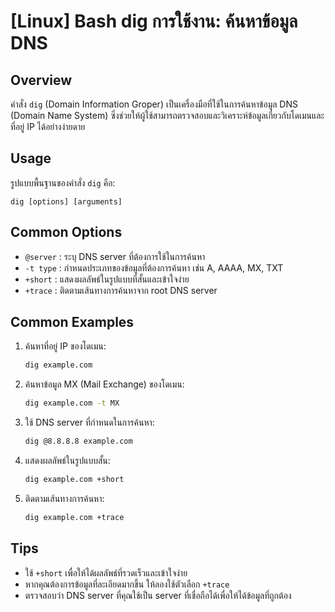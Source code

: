 # [Linux] Bash dig การใช้งาน: ค้นหาข้อมูล DNS

## Overview
คำสั่ง `dig` (Domain Information Groper) เป็นเครื่องมือที่ใช้ในการค้นหาข้อมูล DNS (Domain Name System) ซึ่งช่วยให้ผู้ใช้สามารถตรวจสอบและวิเคราะห์ข้อมูลเกี่ยวกับโดเมนและที่อยู่ IP ได้อย่างง่ายดาย

## Usage
รูปแบบพื้นฐานของคำสั่ง `dig` คือ:

```
dig [options] [arguments]
```

## Common Options
- `@server` : ระบุ DNS server ที่ต้องการใช้ในการค้นหา
- `-t type` : กำหนดประเภทของข้อมูลที่ต้องการค้นหา เช่น A, AAAA, MX, TXT
- `+short` : แสดงผลลัพธ์ในรูปแบบที่สั้นและเข้าใจง่าย
- `+trace` : ติดตามเส้นทางการค้นหาจาก root DNS server

## Common Examples
1. ค้นหาที่อยู่ IP ของโดเมน:
   ```bash
   dig example.com
   ```

2. ค้นหาข้อมูล MX (Mail Exchange) ของโดเมน:
   ```bash
   dig example.com -t MX
   ```

3. ใช้ DNS server ที่กำหนดในการค้นหา:
   ```bash
   dig @8.8.8.8 example.com
   ```

4. แสดงผลลัพธ์ในรูปแบบสั้น:
   ```bash
   dig example.com +short
   ```

5. ติดตามเส้นทางการค้นหา:
   ```bash
   dig example.com +trace
   ```

## Tips
- ใช้ `+short` เพื่อให้ได้ผลลัพธ์ที่รวดเร็วและเข้าใจง่าย
- หากคุณต้องการข้อมูลที่ละเอียดมากขึ้น ให้ลองใช้ตัวเลือก `+trace`
- ตรวจสอบว่า DNS server ที่คุณใช้เป็น server ที่เชื่อถือได้เพื่อให้ได้ข้อมูลที่ถูกต้อง